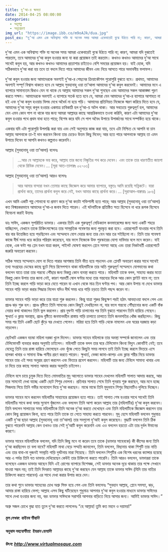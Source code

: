 ```yaml
---
title: দু’আ-র ক্ষমতা
date: 2014-04-25 08:00:00
categories:
  - অনুগল্প
  - অনুপ্রেরণা
img_url: "https://image.ibb.co/m9oAJk/dua.jpg"
post_ex: "দু’আ এমন এক অবিশ্বাস্য শক্তি যা অনেক সময় আমরা একেবারেই বুঝে উঠতে পারি না; কারণ, আমরা যদি বুঝতেই পারতাম, তবে আমাদের দু’আ কবুল হওয়ার জন্য যা করা প্রয়োজন তাই করতাম। কখনও কখনও আমাদের দু’আ সাথে সাথেই কবুল হয়, আর কখনও কখনও আমাদের প্রত্যাশার চাইতেও বেশি সময়ের প্রয়োজন হয়।"
---
```

দু’আ এমন এক অবিশ্বাস্য শক্তি যা অনেক সময় আমরা একেবারেই বুঝে উঠতে পারি না; কারণ, আমরা যদি বুঝতেই পারতাম, তবে আমাদের দু’আ কবুল হওয়ার জন্য যা করা প্রয়োজন তাই করতাম। কখনও কখনও আমাদের দু’আ সাথে সাথেই কবুল হয়, আর কখনও কখনও আমাদের প্রত্যাশার চাইতেও বেশি সময়ের প্রয়োজন হয়। যাই হোক, যদি সঠিকভাবে দু’আ করা হয় তবে তা বদলে দিতে পারে আমাদের জীবন এবং নিয়ে আসতে পারে অভাবনীয় ফলাফল।

দু’আ কবুল হওয়ার জন্য আমাদেরকে অবশ্যই দু’আ-র পেছনের ক্রিয়াকৌশল পুরোপুরি বুঝতে হবে। প্রথমত, আমাদের অবশ্যই সম্পূর্ণ বিশ্বাস থাকতে হবে যে আল্লাহ সুবহানাহু ওয়া তা’আলা আমাদের দু’আ কবুল করবেনই। আমাদের মনে এ ব্যাপারে সামান্যতম দ্বিধাও যেন না থাকে যে আল্লাহ আমাদের সকল দু’আ শুনছেন এবং আমাদের সকল আকাঙ্ক্ষা পূরণ করতে সক্ষম। আমাদেরকে অবশ্যই এ ব্যাপারে সতর্ক হতে হবে যে, আমরা যেন আমাদের দু’আ-র ব্যাপারে আশাহত না হই এবং দু’আ কবুল হওয়ায় বিলম্ব দেখে অধৈর্য না হয়ে পড়ি। আমাদের প্রতিনিয়ত নিজেকে স্মরণ করিয়ে দিতে হবে যে, আমাদের দু’আ সমূহ কবুল হওয়ার একমাত্র চাবিকাঠি হল দু’আ-য় অটল থাকা। আর সবচেয়ে গুরুত্বপূর্ণ হল, আমাদের যেন এমন কোন পাপ না থাকে যার জন্য আমরা আল্লাহর কাছে আন্তরিকভাবে তওবা করিনি, কারণ এটা আমাদের দু’আ কবুল হওয়ার পথে প্রথম বাধা হতে পারে; বিশেষ করে যদি সে পাপ অবৈধ উপায়ে উপার্জনের সাথে সম্পর্কিত হয়ে থাকে।

একবার যদি এটা পুরোপুরি উপলব্ধি করা যায় এবং সেই অনুসারে কাজ করা যায়, তবে এটা নিশ্চিত যে আপনি যা চান আল্লাহ আপনাকে তা-ই দান করবেন কিংবা তার চেয়েও উত্তম কিছু দিবেন; আর হতে পারে আপনাকে আল্লাহ তা এমন উপায়ে দিবেন যা আপনি কখনও কল্পনাও করেননি।

আল্লাহ (সুবহানাহু ওয়া তা’আলা) বলেনঃ

> …আর যে আল্লাহকে ভয় করে, আল্লাহ তার জন্যে নিষ্কৃতির পথ করে দেবেন। এবং তাকে তার ধারণাতীত জায়গা থেকে রিযিক দেবেন।…
[সূরা আত-তালাক্বঃ ০২-০৩]

আল্লাহ (সুবহানাহু ওয়া তা’আলা) আরও বলেনঃ

> আর আমার বান্দারা যখন তোমার কাছে জিজ্ঞেস করে আমার ব্যাপারে, বস্তুতঃ আমি রয়েছি সন্নিকটে। যারা প্রার্থনা করে, তাদের প্রার্থনা কবুল করে নেই, যখন আমার কাছে প্রার্থনা করে।…
[সূরাআল-বাক্বারাঃ ১৮৬]

এখন আমি একটি গল্প শোনাবো যা প্রমাণ করে দু’আ কতটা শক্তিশালী হতে পারে; আর আল্লাহ (সুবহানাহু ওয়া তা’আলা) কত বিস্ময়করভাবে আমাদের দু’আ-র জবাব দিতে পারেন। এই ঘটনাটিকে প্রতিষ্ঠিত সত্য হিসেবে না ধরে রূপক হিসেবে বিবেচনা করাই উত্তমঃ

ডাঃ সাঈদ, একজন সুপরিচিত ডাক্তার। একবার তিনি এক গুরুত্বপূর্ণ মেডিক্যাল কনফারেন্সের জন্য অন্য একটি শহরে যাচ্ছিলেন, যেখানে তাকে চিকিৎসাক্ষেত্রে তার সাম্প্রতিক গবেষণার জন্য পুরস্কৃত করা হবে। এয়ারপোর্টে যাওয়ার পথে তিনি বার বার উত্তেজিত হয়ে পড়ছিলেন এবং সম্মেলনে যোগ দেয়ার জন্য তার যেন আর তর সইছিলো না। তিনি তার গবেষণা কাজে দীর্ঘ সময় ধরে কঠোর পরিশ্রম করেছেন, যার ফলে নিজেকে উক্ত পুরস্কারের যোগ্য দাবিদার বলে মনে করেন। যাই হোক, এক ঘন্টা পর প্লেন যখন যাত্রা করল, পাইলট ঘোষণা করলেন প্লেনে সমস্যা আছে এবং তারা নিকটবর্তী এয়ারপোর্টে জরুরি অবতরণ করবেন।

সঠিক সময়ে সম্মেলনে যোগ না দিতে পারার আশঙ্কায় তিনি ভীত হয়ে পড়লেন এবং প্লেনটি অবতরণ করার সাথে সাথেই তথ্য সংগ্রহের ডেস্কের কাছে ছুটে গিয়ে রিসেপশনে থাকা মহিলাটিকে তার অতি গুরুত্বপূর্ণ সম্মেলনে যোগদানের কথা বললেন যাতে তারা তার গন্তব্যে পৌঁছার জন্য বিকল্প কোন ব্যবস্থা করতে পারে। মহিলাটি তাকে বলল, সাহায্য করার মতো বিকল্প কোন উপায় তার জানা নেই, কারণ পরবর্তী ষোল ঘণ্টার মধ্যে তার গন্তব্যের দিকে আর কোন ফ্লাইট যাবে না; তবে তিনি ইচ্ছে করলে গাড়ি ভাড়া করে যেতে পারেন যা এখান থেকে মাত্র তিন ঘণ্টার পথ। আর কোন উপায় না দেখে ডাক্তার সাহেব গাড়ি ভাড়া করার সিদ্ধান্ত নিলেন যদিও দীর্ঘ সময় ধরে গাড়ি চড়তে তিনি পছন্দ করেন না।

ডাক্তার সাহেব গাড়ি ভাড়া করে তার যাত্রা শুরু করলেন। কিন্তু যাত্রা শুরুর কিছুক্ষণ পরই হঠাৎ আবহাওয়া বদলে গেল এবং প্রচণ্ড ঝড় শুরু হল। প্রচণ্ড বৃষ্টিতে তিনি সামনের কোন কিছুই দেখছিলেন না, যার ফলে গন্তব্যে পৌঁছানোর জন্য একটি বাঁক নেয়ার কথা থাকলেও তিনি ভুল করলেন। প্রায় দুঘণ্টা গাড়ি চালানোর পর তিনি বুঝতে পারলেন তিনি হারিয়ে গেছেন। ক্ষুধার্ত ও ক্লান্ত অবস্থায়, প্রচণ্ড বৃষ্টিতে জনমানবহীন রাস্তায় গাড়ি চালাতে চালাতে তিনি জনবসতির খোঁজ করছিলেন। কিছু সময় পর তিনি একটি ছোট কুঁড়ে ঘর দেখতে পেলেন। মরিয়া হয়ে তিনি গাড়ি থেকে নামলেন এবং ঘরের দরজায় কড়া নাড়লেন।

ছোটখাট একজন বয়স্কা মহিলা দরজা খুলে দিলেন। ডাক্তার সাহেব মহিলাকে তার অবস্থা সম্পর্কে জানালেন এবং তার টেলিফোনটি ব্যবহার করার অনুমতি চাইলেন। মহিলাটি তাকে বলল তার ঘরে টেলিফোন কিংবা বিদ্যুৎ কোনটিই নেই; তবে যেহেতু তিনি তার রাস্তা হারিয়ে ফেলেছেন এবং খুঁজে পেতে কিছুটা সময় লাগবে তাই তিনি ইচ্ছে করলে ভিতরে এসে হালকা খাবার ও সামান্য উষ্ণ পানীয় গ্রহণ করতে পারেন। ক্ষুধার্ত, ভেজা জামা-কাপড় এবং ক্লান্ত শরীর নিয়ে ডাক্তার সাহেব তার এই সদয় অনুগ্রহ গ্রহণ করলেন এবং ভিতরে প্রবেশ করলেন। মহিলাটি তার জন্য টেবিলে সামান্য খাবার এবং চা দিয়ে তার কাছে সালাত আদায় করার অনুমতি চাইলেন।

টেবিলে বসে চায়ে চুমুক দিতে দিতে মোমবাতির মৃদু আলোতে ডাক্তার সাহেব দেখলেন মহিলাটি সালাত আদায় করছে, আর তার সামনেই দেখা যাচ্ছে একটি ছোট শিশুর দোলনা। প্রতিবার সালাত শেষে তিনি পুনরায় শুরু করছেন, আর মনে হচ্ছে সিজদায় গিয়ে তিনি গভীর মনোযোগ দিয়ে দু’আ করছেন। মাঝে মাঝে তিনি মৃদুভাবে শিশুর বিছানাটিও দুলিয়ে দিচ্ছেন।

ডাক্তার সাহেব মনে করলেন মহিলাটির সাহায্যের প্রয়োজন হতে পারে। তাই সালাত শেষ হওয়ার সাথে সাথেই তিনি মহিলাটির সাথে কথা বলার সুযোগ খুঁজলেন এবং বললেন তিনি আশা করেন আল্লাহ তার (মহিলাটির) দু’আ কবুল করবেন। তিনি বললেন সালাতের সময় মহিলাটিকে তিনি অনেক দু’আ করতে দেখেছেন এবং তিনি মহিলাটিকে জিজ্ঞেস করলেন তার কোন কিছু প্রয়োজন কিনা, হতে পারে তিনি তাকে তা পেতে সাহায্য করতে পারবেন। মৃদু হেসে মহিলাটি বললেন শুধুমাত্র একটি দু’আ ছাড়া আল্লাহ (সুবহানাহু ওয়া তা’আলা) তার সবগুলো দু’আই কবুল করেছেন। বৃদ্ধাটি বললেন তিনি ঠিক বুঝতে পারেননি আল্লাহ কেন তখনও তার সেই দু’আটি কবুল করেননি এবং এও বললেন হয়তো এটা তার দুর্বল ঈমানের কারণে।

ডাক্তার সাহেব মহিলাটিকে বললেন, যদি তিনি কিছু মনে না করেন তবে তাকে (ডাক্তার সাহেবকে) কী কীসের জন্য তিনি দু’আ করছিলেন তা বলা যাবে? মহিলাটি মাথা নেড়ে সম্মতি জানালেন, তিনি বললেন, বিছানায় থাকা শিশুটি তার নাতি এবং তার বাবা-মা দুজনই সম্প্রতি গাড়ি দুর্ঘটনায় মারা গিয়েছে। তিনি বললেন শিশুটির এক বিশেষ ধরনের ক্যান্সার হয়েছে আর এ পর্যন্ত তিনি যত ডাক্তার দেখিয়েছেন কেউই তার চিকিৎসা করতে পারেনি। তিনি আরও বললেন, ডাক্তাররা তাকে বলেছেন একজন ডাক্তার আছেন যিনি এই রোগের ব্যাপারে বিশেষজ্ঞ, সেই ডাক্তার অনেক দূরে থাকায় তার পক্ষে সেখানে যাওয়া সম্ভব নয়; তাই তিনি দিনরাত আল্লাহর কাছে দু’আ করছেন যেন আল্লাহ তাকে ডাক্তার সাঈদ (যিনি তার নাতির চিকিৎসা করতে পারবেন) এর সাথে দেখা করার উপায় করে দেন।

তার কথা শুনে ডাক্তার সাহেবের চোখ অশ্রু সিক্ত হয়ে গেল এবং তিনি বললেনঃ “সুবহান আল্লাহ, প্লেনে সমস্যা, ঝড়, আমার রাস্তা হারিয়ে ফেলা; আল্লাহ এসব কিছু ঘটিয়েছেন শুধুমাত্র আপনার দু’আ কবুল হওয়ার মাধ্যমে ডাক্তার সাঈদের সাথে দেখা হওয়ার জন্য নয়, বরং ডাক্তার সাঈদকে সরাসরি আপনার বাড়িতে নিয়ে আসার জন্য। আমিই ডাক্তার সাঈদ।”

অশ্রু সজল চোখে বৃদ্ধা হাত তুলে দু’আ করতে লাগলেনঃ “হে আল্লাহ! তুমি কত মহান ও দয়াময়!”

<div class="source">

<h5> মূল লেখক: যাইনব শীবানি </h5>
<h5> অনুবাদ সহযোগীতা: ইমরান হেলালি </h5>
<h5> উৎস: <a href="http://www.virtualmosque.com/personaldvlpt/reflections/the-power-of-dua/" target="_blank">http://www.virtualmosque.com</a> </h5>

</div>
